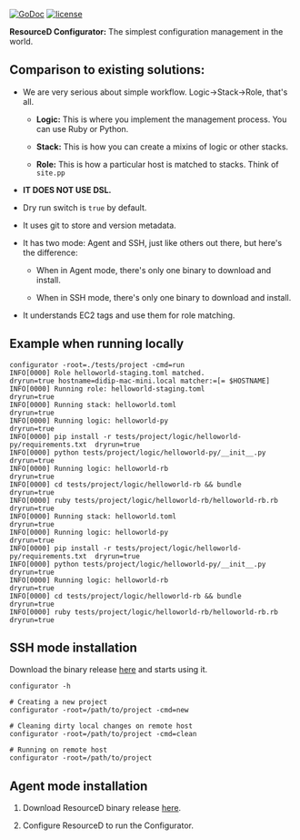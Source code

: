 [![GoDoc](https://godoc.org/github.com/resourced/configurator?status.svg)](http://godoc.org/github.com/resourced/configurator)
[![license](http://img.shields.io/badge/license-MIT-red.svg?style=flat)](https://raw.githubusercontent.com/resourced/configurator/master/LICENSE)

**ResourceD Configurator:** The simplest configuration management in the world.


## Comparison to existing solutions:

* We are very serious about simple workflow. Logic->Stack->Role, that's all.

    * **Logic:** This is where you implement the management process. You can use Ruby or Python.

    * **Stack:** This is how you can create a mixins of logic or other stacks.

    * **Role:** This is how a particular host is matched to stacks. Think of `site.pp`

* **IT DOES NOT USE DSL.**

* Dry run switch is `true` by default.

* It uses git to store and version metadata.

* It has two mode: Agent and SSH, just like others out there, but here's the difference:

    * When in Agent mode, there's only one binary to download and install.

    * When in SSH mode, there's only one binary to download and install.

* It understands EC2 tags and use them for role matching.


## Example when running locally
```
configurator -root=./tests/project -cmd=run
INFO[0000] Role helloworld-staging.toml matched.                              dryrun=true hostname=didip-mac-mini.local matcher:=[= $HOSTNAME]
INFO[0000] Running role: helloworld-staging.toml                              dryrun=true
INFO[0000] Running stack: helloworld.toml                                     dryrun=true
INFO[0000] Running logic: helloworld-py                                       dryrun=true
INFO[0000] pip install -r tests/project/logic/helloworld-py/requirements.txt  dryrun=true
INFO[0000] python tests/project/logic/helloworld-py/__init__.py               dryrun=true
INFO[0000] Running logic: helloworld-rb                                       dryrun=true
INFO[0000] cd tests/project/logic/helloworld-rb && bundle                     dryrun=true
INFO[0000] ruby tests/project/logic/helloworld-rb/helloworld-rb.rb            dryrun=true
INFO[0000] Running stack: helloworld.toml                                     dryrun=true
INFO[0000] Running logic: helloworld-py                                       dryrun=true
INFO[0000] pip install -r tests/project/logic/helloworld-py/requirements.txt  dryrun=true
INFO[0000] python tests/project/logic/helloworld-py/__init__.py               dryrun=true
INFO[0000] Running logic: helloworld-rb                                       dryrun=true
INFO[0000] cd tests/project/logic/helloworld-rb && bundle                     dryrun=true
INFO[0000] ruby tests/project/logic/helloworld-rb/helloworld-rb.rb            dryrun=true
```


## SSH mode installation

Download the binary release [here](https://github.com/resourced/configurator/releases) and starts using it.
```
configurator -h

# Creating a new project
configurator -root=/path/to/project -cmd=new

# Cleaning dirty local changes on remote host
configurator -root=/path/to/project -cmd=clean

# Running on remote host
configurator -root=/path/to/project
```


## Agent mode installation

1. Download ResourceD binary release [here](https://github.com/resourced/resourced/releases).

2. Configure ResourceD to run the Configurator.
